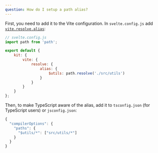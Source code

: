 ```yaml
---
question: How do I setup a path alias?
---
```


First, you need to add it to the Vite configuration. In `svelte.config.js` add [`vite.resolve.alias`](https://vitejs.dev/config/#resolve-alias):

```js
// svelte.config.js
import path from 'path';

export default {
	kit: {
		vite: {
			resolve: {
				alias: {
					$utils: path.resolve('./src/utils')
				}
			}
		}
	}
};
```

Then, to make TypeScript aware of the alias, add it to `tsconfig.json` (for TypeScript users) or `jsconfig.json`:

```js
{
  "compilerOptions": {
    "paths": {
      "$utils/*": ["src/utils/*"]
    }
  }
}
```
